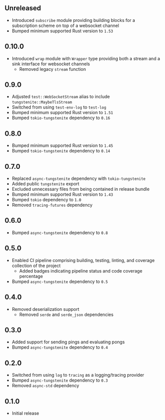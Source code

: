Unreleased
----------
- Introduced `subscribe` module providing building blocks for a
  subscription scheme on top of a websocket channel
- Bumped minimum supported Rust version to `1.53`


0.10.0
------
- Introduced `wrap` module with `Wrapper` type providing both a stream
  and a sink interface for websocket channels
  - Removed legacy `stream` function


0.9.0
-----
- Adjusted `test::WebSocketStream` alias to include
  `tungstenite::MaybeTlsStream`
- Switched from using `test-env-log` to `test-log`
- Bumped minimum supported Rust version to `1.51`
- Bumped `tokio-tungstenite` dependency to `0.16`


0.8.0
-----
- Bumped minimum supported Rust version to `1.45`
- Bumped `tokio-tungstenite` dependency to `0.14`


0.7.0
-----
- Replaced `async-tungstenite` dependency with `tokio-tungstenite`
- Added public `tungstenite` export
- Excluded unnecessary files from being contained in release bundle
- Bumped minimum supported Rust version to `1.43`
- Bumped `tokio` dependency to `1.0`
- Removed `tracing-futures` dependency


0.6.0
-----
- Bumped `async-tungstenite` dependency to `0.8`


0.5.0
-----
- Enabled CI pipeline comprising building, testing, linting, and
  coverage collection of the project
  - Added badges indicating pipeline status and code coverage percentage
- Bumped `async-tungstenite` dependency to `0.5`


0.4.0
-----
- Removed deserialization support
  - Removed `serde` and `serde_json` dependencies


0.3.0
-----
- Added support for sending pings and evaluating pongs
- Bumped `async-tungstenite` dependency to `0.4`


0.2.0
-----
- Switched from using `log` to `tracing` as a logging/tracing provider
- Bumped `async-tungstenite` dependency to `0.3`
- Removed `async-std` dependency


0.1.0
-----
- Initial release
